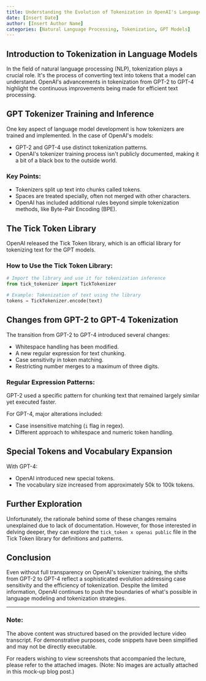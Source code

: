 ```yaml
---
title: Understanding the Evolution of Tokenization in OpenAI's Language Models
date: [Insert Date]
author: [Insert Author Name]
categories: [Natural Language Processing, Tokenization, GPT Models]
---
```


## Introduction to Tokenization in Language Models
In the field of natural language processing (NLP), tokenization plays a crucial role. It's the process of converting text into tokens that a model can understand. OpenAI's advancements in tokenization from GPT-2 to GPT-4 highlight the continuous improvements being made for efficient text processing.

## GPT Tokenizer Training and Inference
One key aspect of language model development is how tokenizers are trained and implemented. In the case of OpenAI's models:

- GPT-2 and GPT-4 use distinct tokenization patterns.
- OpenAI's tokenizer training process isn't publicly documented, making it a bit of a black box to the outside world.

### Key Points:
- Tokenizers split up text into chunks called tokens.
- Spaces are treated specially, often not merged with other characters.
- OpenAI has included additional rules beyond simple tokenization methods, like Byte-Pair Encoding (BPE).

## The Tick Token Library
OpenAI released the Tick Token library, which is an official library for tokenizing text for the GPT models.

### How to Use the Tick Token Library:
```python
# Import the library and use it for tokenization inference
from tick_tokenizer import TickTokenizer

# Example: Tokenization of text using the library
tokens = TickTokenizer.encode(text)
```

## Changes from GPT-2 to GPT-4 Tokenization
The transition from GPT-2 to GPT-4 introduced several changes:

- Whitespace handling has been modified.
- A new regular expression for text chunking.
- Case sensitivity in token matching.
- Restricting number merges to a maximum of three digits.

### Regular Expression Patterns:
GPT-2 used a specific pattern for chunking text that remained largely similar yet executed faster.

For GPT-4, major alterations included:

- Case insensitive matching (`i` flag in regex).
- Different approach to whitespace and numeric token handling.

## Special Tokens and Vocabulary Expansion
With GPT-4:

- OpenAI introduced new special tokens.
- The vocabulary size increased from approximately 50k to 100k tokens.

## Further Exploration
Unfortunately, the rationale behind some of these changes remains unexplained due to lack of documentation. However, for those interested in delving deeper, they can explore the `tick_token x openai public` file in the Tick Token library for definitions and patterns.

## Conclusion
Even without full transparency on OpenAI's tokenizer training, the shifts from GPT-2 to GPT-4 reflect a sophisticated evolution addressing case sensitivity and the efficiency of tokenization. Despite the limited information, OpenAI continues to push the boundaries of what's possible in language modeling and tokenization strategies.

---

### Note:
The above content was structured based on the provided lecture video transcript. For demonstrative purposes, code snippets have been simplified and may not be directly executable.

For readers wishing to view screenshots that accompanied the lecture, please refer to the attached images. (Note: No images are actually attached in this mock-up blog post.)